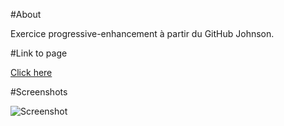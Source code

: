 #About

Exercice progressive-enhancement à partir du GitHub Johnson.

#Link to page

[Click here](https://massimotascone.github.io/progressive-enhancement/)

#Screenshots

![Screenshot](https://i.ibb.co/m5R7221/Screenshot-from-2019-08-28-15-26-03.png)